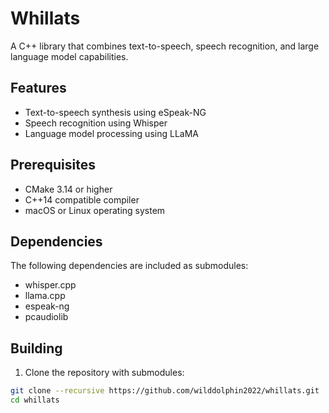 # Whillats

A C++ library that combines text-to-speech, speech recognition, and large language model capabilities.

## Features

- Text-to-speech synthesis using eSpeak-NG
- Speech recognition using Whisper
- Language model processing using LLaMA

## Prerequisites

- CMake 3.14 or higher
- C++14 compatible compiler
- macOS or Linux operating system

## Dependencies

The following dependencies are included as submodules:
- whisper.cpp
- llama.cpp
- espeak-ng
- pcaudiolib

## Building

1. Clone the repository with submodules:
```bash
git clone --recursive https://github.com/wilddolphin2022/whillats.git
cd whillats